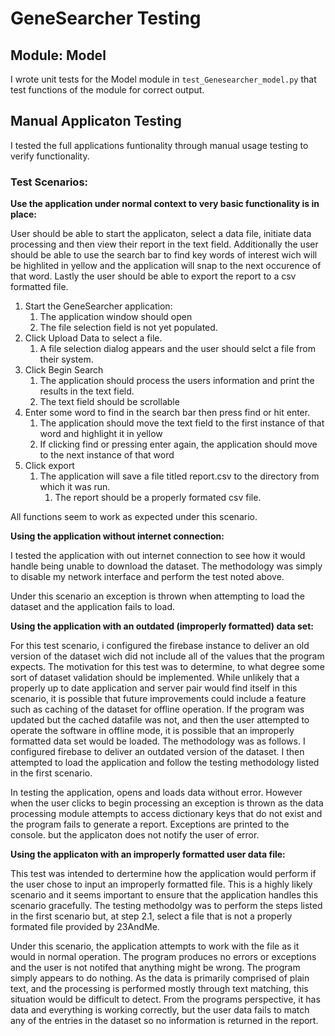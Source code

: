 # GeneSearcher Testing

## Module: Model

I wrote unit tests for the Model module in `test_Genesearcher_model.py` that test functions of the module for correct output.

## Manual Applicaton Testing

I tested the full applications funtionality through manual usage testing to verify functionality.

### Test Scenarios:

**Use the application under normal context to very basic functionality is in place:**

User should be able to start the applicaton, select a data file, initiate data processing and then view their report in the text field. Additionally the user should be able to use the search bar to find key words of interest wich will be highlited in yellow and the application will snap to the next occurence of that word. Lastly the user should be able to export the report to a csv formatted file.

1. Start the GeneSearcher application:
   1. The application window should open
   2. The file selection field is not yet populated.
2. Click Upload Data to select a file.
   1. A file selection dialog appears and the user should selct a file from their system.
3. Click Begin Search
   1. The application should process the users information and print the results in the text field.
   2. The text field should be scrollable
4. Enter some word to find in the search bar then press find or hit enter.
   1. The application should move the text field to the first instance of that word and highlight it in yellow
   2. If clicking find or pressing enter again, the application should move to the next instance of that word
5. Click export
   1. The application will save a file titled report.csv to the directory from which it was run.
      1. The report should be a properly formated csv file.

All functions seem to work as expected under this scenario.

**Using the application without internet connection:**

I tested the application with out internet connection to see how it would handle being unable to download the dataset. The methodology was simply to disable my network interface and perform the test noted above.

Under this scenario an exception is thrown when attempting to load the dataset and the application fails to load.

**Using the application with an outdated (improperly formatted) data set:**

For this test scenario, i configured the firebase instance to deliver an old version of the dataset wich did not include all of the values that the program expects. The motivation for this test was to determine, to what degree some sort of dataset validation should be implemented. While unlikely that a properly up to date application and server pair would find itself in this scenario, it is possible that future improvements could include a feature such as caching of the dataset for offline operation. If the program was updated but the cached datafile was not, and then the user attempted to operate the software in offline mode, it is possible that an improperly formatted data set would be loaded. The methodology was as follows. I configured firebase to deliver an outdated version of the dataset. I then attempted to load the application and follow the testing methodology listed in the first scenario.

In testing the application, opens and loads data without error. However when the user clicks to begin processing an exception is thrown as the data processing module attempts to access dictionary keys that do not exist and the program fails to generate a report. Exceptions are printed to the console. but the applicaton does not notify the user of error.

**Using the applicaton with an improperly formatted user data file:**

This test was intended to dertermine how the application would perform if the user chose to input an improperly formatted file. This is a highly likely scenario and it seems important to ensure that the application handles this scenario gracefully. The testing methodolgy was to perform the steps listed in the first scenario but, at step 2.1, select a file that is not a properly formated file provided by 23AndMe.

Under this scenario, the application attempts to work with the file as it would in normal operation. The program produces no errors or exceptions and the user is not notifed that anything might be wrong. The program simply appears to do nothing. As the data is primarily comprised of plain text, and the processing is performed mostly through text matching, this situation would be difficult to detect. From the programs perspective, it has data and everything is working correctly, but the user data fails to match any of the entries in the dataset so no information is returned in the report.